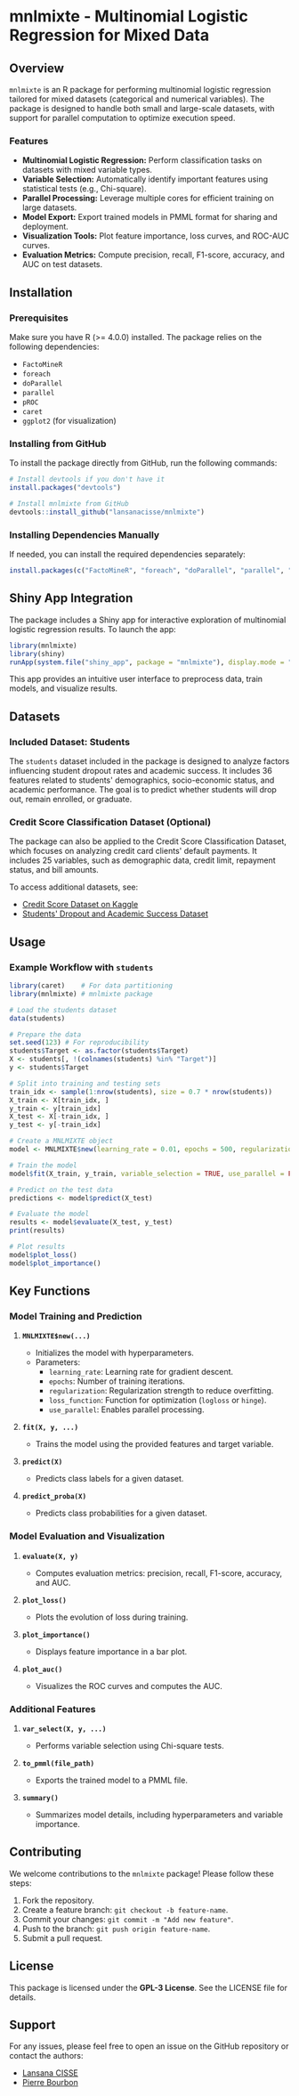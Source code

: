 # mnlmixte - Multinomial Logistic Regression for Mixed Data

## Overview

`mnlmixte` is an R package for performing multinomial logistic regression tailored for mixed datasets (categorical and numerical variables). The package is designed to handle both small and large-scale datasets, with support for parallel computation to optimize execution speed.

### Features

-   **Multinomial Logistic Regression:** Perform classification tasks on datasets with mixed variable types.
-   **Variable Selection:** Automatically identify important features using statistical tests (e.g., Chi-square).
-   **Parallel Processing:** Leverage multiple cores for efficient training on large datasets.
-   **Model Export:** Export trained models in PMML format for sharing and deployment.
-   **Visualization Tools:** Plot feature importance, loss curves, and ROC-AUC curves.
-   **Evaluation Metrics:** Compute precision, recall, F1-score, accuracy, and AUC on test datasets.

## Installation

### Prerequisites

Make sure you have R (\>= 4.0.0) installed. The package relies on the following dependencies:

-   `FactoMineR`
-   `foreach`
-   `doParallel`
-   `parallel`
-   `pROC`
-   `caret`
-   `ggplot2` (for visualization)

### Installing from GitHub

To install the package directly from GitHub, run the following commands:

```r
# Install devtools if you don't have it
install.packages("devtools")

# Install mnlmixte from GitHub
devtools::install_github("lansanacisse/mnlmixte")
```

### Installing Dependencies Manually

If needed, you can install the required dependencies separately:

```r
install.packages(c("FactoMineR", "foreach", "doParallel", "parallel", "pROC", "caret", "ggplot2","shiny", "shinydashboard", "shinyjs", "DT", "readxl", "ggplot2", "dplyr","reshape2 "))
```

## Shiny App Integration

The package includes a Shiny app for interactive exploration of multinomial logistic regression results. To launch the app:

```r
library(mnlmixte)
library(shiny)
runApp(system.file("shiny_app", package = "mnlmixte"), display.mode = "normal")
```

This app provides an intuitive user interface to preprocess data, train models, and visualize results.

## Datasets

### Included Dataset: Students

The `students` dataset included in the package is designed to analyze factors influencing student dropout rates and academic success. It includes 36 features related to students' demographics, socio-economic status, and academic performance. The goal is to predict whether students will drop out, remain enrolled, or graduate.

### Credit Score Classification Dataset (Optional)

The package can also be applied to the Credit Score Classification Dataset, which focuses on analyzing credit card clients' default payments. It includes 25 variables, such as demographic data, credit limit, repayment status, and bill amounts.

To access additional datasets, see:
- [Credit Score Dataset on Kaggle](https://www.kaggle.com/datasets/sudhanshu2198/processed-data-credit-score)
- [Students' Dropout and Academic Success Dataset](https://archive.ics.uci.edu/dataset/697/predict+students+dropout+and+academic+success)

## Usage

### Example Workflow with `students`

```r
library(caret)    # For data partitioning
library(mnlmixte) # mnlmixte package

# Load the students dataset
data(students)

# Prepare the data
set.seed(123) # For reproducibility
students$Target <- as.factor(students$Target)
X <- students[, !(colnames(students) %in% "Target")]
y <- students$Target

# Split into training and testing sets
train_idx <- sample(1:nrow(students), size = 0.7 * nrow(students))
X_train <- X[train_idx, ]
y_train <- y[train_idx]
X_test <- X[-train_idx, ]
y_test <- y[-train_idx]

# Create a MNLMIXTE object
model <- MNLMIXTE$new(learning_rate = 0.01, epochs = 500, regularization = 0.01)

# Train the model
model$fit(X_train, y_train, variable_selection = TRUE, use_parallel = FALSE)

# Predict on the test data
predictions <- model$predict(X_test)

# Evaluate the model
results <- model$evaluate(X_test, y_test)
print(results)

# Plot results
model$plot_loss()
model$plot_importance()
```

## Key Functions

### Model Training and Prediction

1. **`MNLMIXTE$new(...)`**
   - Initializes the model with hyperparameters.
   - Parameters:
     - `learning_rate`: Learning rate for gradient descent.
     - `epochs`: Number of training iterations.
     - `regularization`: Regularization strength to reduce overfitting.
     - `loss_function`: Function for optimization (`logloss` or `hinge`).
     - `use_parallel`: Enables parallel processing.

2. **`fit(X, y, ...)`**
   - Trains the model using the provided features and target variable.

3. **`predict(X)`**
   - Predicts class labels for a given dataset.

4. **`predict_proba(X)`**
   - Predicts class probabilities for a given dataset.

### Model Evaluation and Visualization

1. **`evaluate(X, y)`**
   - Computes evaluation metrics: precision, recall, F1-score, accuracy, and AUC.

2. **`plot_loss()`**
   - Plots the evolution of loss during training.

3. **`plot_importance()`**
   - Displays feature importance in a bar plot.

4. **`plot_auc()`**
   - Visualizes the ROC curves and computes the AUC.

### Additional Features

1. **`var_select(X, y, ...)`**
   - Performs variable selection using Chi-square tests.

2. **`to_pmml(file_path)`**
   - Exports the trained model to a PMML file.

3. **`summary()`**
   - Summarizes model details, including hyperparameters and variable importance.



## Contributing

We welcome contributions to the `mnlmixte` package! Please follow these steps:

1. Fork the repository.
2. Create a feature branch: `git checkout -b feature-name`.
3. Commit your changes: `git commit -m "Add new feature"`.
4. Push to the branch: `git push origin feature-name`.
5. Submit a pull request.

## License

This package is licensed under the **GPL-3 License**. See the LICENSE file for details.

## Support

For any issues, please feel free to open an issue on the GitHub repository or contact the authors:

-   [Lansana CISSE](https://github.com/lansanacisse)
-   [Pierre Bourbon](https://github.com/pbrbn)
